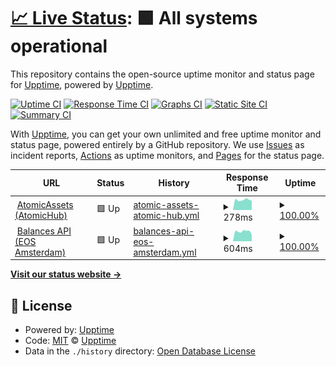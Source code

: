 # [📈 Live Status](https://upptime.github.io/upptime): <!--live status--> **🟩 All systems operational**

This repository contains the open-source uptime monitor and status page for [Upptime](https://upptime.js.org), powered by [Upptime](https://github.com/upptime/upptime).

[![Uptime CI](https://github.com/TacoCompany/upptime/workflows/Uptime%20CI/badge.svg)](https://github.com/TacoCompany/upptime/actions?query=workflow%3A%22Uptime+CI%22)
[![Response Time CI](https://github.com/TacoCompany/upptime/workflows/Response%20Time%20CI/badge.svg)](https://github.com/TacoCompany/upptime/actions?query=workflow%3A%22Response+Time+CI%22)
[![Graphs CI](https://github.com/TacoCompany/upptime/workflows/Graphs%20CI/badge.svg)](https://github.com/TacoCompany/upptime/actions?query=workflow%3A%22Graphs+CI%22)
[![Static Site CI](https://github.com/TacoCompany/upptime/workflows/Static%20Site%20CI/badge.svg)](https://github.com/TacoCompany/upptime/actions?query=workflow%3A%22Static+Site+CI%22)
[![Summary CI](https://github.com/TacoCompany/upptime/workflows/Summary%20CI/badge.svg)](https://github.com/TacoCompany/upptime/actions?query=workflow%3A%22Summary+CI%22)

With [Upptime](https://upptime.js.org), you can get your own unlimited and free uptime monitor and status page, powered entirely by a GitHub repository. We use [Issues](https://github.com/upptime/upptime/issues) as incident reports, [Actions](https://github.com/TacoCompany/upptime/actions) as uptime monitors, and [Pages](https://upptime.github.io/upptime) for the status page.

<!--start: status pages-->
<!-- This summary is generated by Upptime (https://github.com/upptime/upptime) -->
<!-- Do not edit this manually, your changes will be overwritten -->
<!-- prettier-ignore -->
| URL | Status | History | Response Time | Uptime |
| --- | ------ | ------- | ------------- | ------ |
| <img alt="" src="https://icons.duckduckgo.com/ip3/wax.api.atomicassets.io.ico" height="13"> [AtomicAssets (AtomicHub)](https://wax.api.atomicassets.io/atomicassets/v1/assets/1099548897666) | 🟩 Up | [atomic-assets-atomic-hub.yml](https://github.com/TacoCompany/upptime/commits/HEAD/history/atomic-assets-atomic-hub.yml) | <details><summary><img alt="Response time graph" src="./graphs/atomic-assets-atomic-hub/response-time-week.png" height="20"> 278ms</summary><br><a href="https://status.tacocrypto.io/history/atomic-assets-atomic-hub"><img alt="Response time 896" src="https://img.shields.io/endpoint?url=https%3A%2F%2Fraw.githubusercontent.com%2FTacoCompany%2Fupptime%2FHEAD%2Fapi%2Fatomic-assets-atomic-hub%2Fresponse-time.json"></a><br><a href="https://status.tacocrypto.io/history/atomic-assets-atomic-hub"><img alt="24-hour response time 258" src="https://img.shields.io/endpoint?url=https%3A%2F%2Fraw.githubusercontent.com%2FTacoCompany%2Fupptime%2FHEAD%2Fapi%2Fatomic-assets-atomic-hub%2Fresponse-time-day.json"></a><br><a href="https://status.tacocrypto.io/history/atomic-assets-atomic-hub"><img alt="7-day response time 278" src="https://img.shields.io/endpoint?url=https%3A%2F%2Fraw.githubusercontent.com%2FTacoCompany%2Fupptime%2FHEAD%2Fapi%2Fatomic-assets-atomic-hub%2Fresponse-time-week.json"></a><br><a href="https://status.tacocrypto.io/history/atomic-assets-atomic-hub"><img alt="30-day response time 290" src="https://img.shields.io/endpoint?url=https%3A%2F%2Fraw.githubusercontent.com%2FTacoCompany%2Fupptime%2FHEAD%2Fapi%2Fatomic-assets-atomic-hub%2Fresponse-time-month.json"></a><br><a href="https://status.tacocrypto.io/history/atomic-assets-atomic-hub"><img alt="1-year response time 1120" src="https://img.shields.io/endpoint?url=https%3A%2F%2Fraw.githubusercontent.com%2FTacoCompany%2Fupptime%2FHEAD%2Fapi%2Fatomic-assets-atomic-hub%2Fresponse-time-year.json"></a></details> | <details><summary><a href="https://status.tacocrypto.io/history/atomic-assets-atomic-hub">100.00%</a></summary><a href="https://status.tacocrypto.io/history/atomic-assets-atomic-hub"><img alt="All-time uptime 99.89%" src="https://img.shields.io/endpoint?url=https%3A%2F%2Fraw.githubusercontent.com%2FTacoCompany%2Fupptime%2FHEAD%2Fapi%2Fatomic-assets-atomic-hub%2Fuptime.json"></a><br><a href="https://status.tacocrypto.io/history/atomic-assets-atomic-hub"><img alt="24-hour uptime 100.00%" src="https://img.shields.io/endpoint?url=https%3A%2F%2Fraw.githubusercontent.com%2FTacoCompany%2Fupptime%2FHEAD%2Fapi%2Fatomic-assets-atomic-hub%2Fuptime-day.json"></a><br><a href="https://status.tacocrypto.io/history/atomic-assets-atomic-hub"><img alt="7-day uptime 100.00%" src="https://img.shields.io/endpoint?url=https%3A%2F%2Fraw.githubusercontent.com%2FTacoCompany%2Fupptime%2FHEAD%2Fapi%2Fatomic-assets-atomic-hub%2Fuptime-week.json"></a><br><a href="https://status.tacocrypto.io/history/atomic-assets-atomic-hub"><img alt="30-day uptime 100.00%" src="https://img.shields.io/endpoint?url=https%3A%2F%2Fraw.githubusercontent.com%2FTacoCompany%2Fupptime%2FHEAD%2Fapi%2Fatomic-assets-atomic-hub%2Fuptime-month.json"></a><br><a href="https://status.tacocrypto.io/history/atomic-assets-atomic-hub"><img alt="1-year uptime 99.87%" src="https://img.shields.io/endpoint?url=https%3A%2F%2Fraw.githubusercontent.com%2FTacoCompany%2Fupptime%2FHEAD%2Fapi%2Fatomic-assets-atomic-hub%2Fuptime-year.json"></a></details>
| <img alt="" src="https://icons.duckduckgo.com/ip3/lightapi.eosamsterdam.net.ico" height="13"> [Balances API (EOS Amsterdam)](https://lightapi.eosamsterdam.net/api/balances/wax/eosio.token) | 🟩 Up | [balances-api-eos-amsterdam.yml](https://github.com/TacoCompany/upptime/commits/HEAD/history/balances-api-eos-amsterdam.yml) | <details><summary><img alt="Response time graph" src="./graphs/balances-api-eos-amsterdam/response-time-week.png" height="20"> 604ms</summary><br><a href="https://status.tacocrypto.io/history/balances-api-eos-amsterdam"><img alt="Response time 443" src="https://img.shields.io/endpoint?url=https%3A%2F%2Fraw.githubusercontent.com%2FTacoCompany%2Fupptime%2FHEAD%2Fapi%2Fbalances-api-eos-amsterdam%2Fresponse-time.json"></a><br><a href="https://status.tacocrypto.io/history/balances-api-eos-amsterdam"><img alt="24-hour response time 407" src="https://img.shields.io/endpoint?url=https%3A%2F%2Fraw.githubusercontent.com%2FTacoCompany%2Fupptime%2FHEAD%2Fapi%2Fbalances-api-eos-amsterdam%2Fresponse-time-day.json"></a><br><a href="https://status.tacocrypto.io/history/balances-api-eos-amsterdam"><img alt="7-day response time 604" src="https://img.shields.io/endpoint?url=https%3A%2F%2Fraw.githubusercontent.com%2FTacoCompany%2Fupptime%2FHEAD%2Fapi%2Fbalances-api-eos-amsterdam%2Fresponse-time-week.json"></a><br><a href="https://status.tacocrypto.io/history/balances-api-eos-amsterdam"><img alt="30-day response time 526" src="https://img.shields.io/endpoint?url=https%3A%2F%2Fraw.githubusercontent.com%2FTacoCompany%2Fupptime%2FHEAD%2Fapi%2Fbalances-api-eos-amsterdam%2Fresponse-time-month.json"></a><br><a href="https://status.tacocrypto.io/history/balances-api-eos-amsterdam"><img alt="1-year response time 448" src="https://img.shields.io/endpoint?url=https%3A%2F%2Fraw.githubusercontent.com%2FTacoCompany%2Fupptime%2FHEAD%2Fapi%2Fbalances-api-eos-amsterdam%2Fresponse-time-year.json"></a></details> | <details><summary><a href="https://status.tacocrypto.io/history/balances-api-eos-amsterdam">100.00%</a></summary><a href="https://status.tacocrypto.io/history/balances-api-eos-amsterdam"><img alt="All-time uptime 99.96%" src="https://img.shields.io/endpoint?url=https%3A%2F%2Fraw.githubusercontent.com%2FTacoCompany%2Fupptime%2FHEAD%2Fapi%2Fbalances-api-eos-amsterdam%2Fuptime.json"></a><br><a href="https://status.tacocrypto.io/history/balances-api-eos-amsterdam"><img alt="24-hour uptime 100.00%" src="https://img.shields.io/endpoint?url=https%3A%2F%2Fraw.githubusercontent.com%2FTacoCompany%2Fupptime%2FHEAD%2Fapi%2Fbalances-api-eos-amsterdam%2Fuptime-day.json"></a><br><a href="https://status.tacocrypto.io/history/balances-api-eos-amsterdam"><img alt="7-day uptime 100.00%" src="https://img.shields.io/endpoint?url=https%3A%2F%2Fraw.githubusercontent.com%2FTacoCompany%2Fupptime%2FHEAD%2Fapi%2Fbalances-api-eos-amsterdam%2Fuptime-week.json"></a><br><a href="https://status.tacocrypto.io/history/balances-api-eos-amsterdam"><img alt="30-day uptime 100.00%" src="https://img.shields.io/endpoint?url=https%3A%2F%2Fraw.githubusercontent.com%2FTacoCompany%2Fupptime%2FHEAD%2Fapi%2Fbalances-api-eos-amsterdam%2Fuptime-month.json"></a><br><a href="https://status.tacocrypto.io/history/balances-api-eos-amsterdam"><img alt="1-year uptime 99.99%" src="https://img.shields.io/endpoint?url=https%3A%2F%2Fraw.githubusercontent.com%2FTacoCompany%2Fupptime%2FHEAD%2Fapi%2Fbalances-api-eos-amsterdam%2Fuptime-year.json"></a></details>

<!--end: status pages-->

[**Visit our status website →**](https://upptime.github.io/upptime)

## 📄 License

- Powered by: [Upptime](https://github.com/upptime/upptime)
- Code: [MIT](./LICENSE) © [Upptime](https://upptime.js.org)
- Data in the `./history` directory: [Open Database License](https://opendatacommons.org/licenses/odbl/1-0/)
